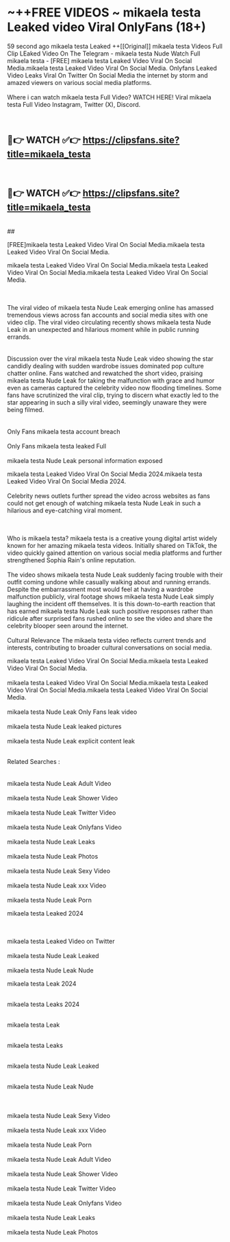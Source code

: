 # ~++FREE VIDEOS ~ mikaela testa Leaked video Viral OnlyFans (18+)<br>


59 second ago mikaela testa Leaked ++[[Original]] mikaela testa Videos Full Clip LEaked Video On The Telegram  - mikaela testa Nude  Watch Full mikaela testa - [FREE] mikaela testa Leaked Video Viral On Social Media.mikaela testa Leaked Video Viral On Social Media.   Onlyfans Leaked Video Leaks Viral On Twitter On Social Media the internet by storm and amazed viewers on various social media platforms. <br><br>
Where i can watch mikaela testa Full Video? WATCH HERE! Viral mikaela testa Full Video Instagram, Twitter (X), Discord. <br>


 <br>

##  🔴👉 WATCH ✅👉  <a href="https://clipsfans.site?title=mikaela_testa&ref=git">https://clipsfans.site?title=mikaela_testa</a> <br>
  <br>

##  🔴👉 WATCH ✅👉  <a href="https://clipsfans.site?title=mikaela_testa&ref=git">https://clipsfans.site?title=mikaela_testa</a> <br>
  <br>
  ##



[FREE]mikaela testa Leaked Video Viral On Social Media.mikaela testa Leaked Video Viral On Social Media. <br>

mikaela testa Leaked Video Viral On Social Media.mikaela testa Leaked Video Viral On Social Media.mikaela testa Leaked Video Viral On Social Media. <br>


  <br>

  <br>
The viral video of mikaela testa Nude Leak emerging online has amassed tremendous views across fan accounts and social media sites with one video clip. The viral video circulating recently shows mikaela testa Nude Leak in an unexpected and hilarious moment while in public running errands.<br>
<br>


<br>
Discussion over the viral mikaela testa Nude Leak video showing the star candidly dealing with sudden wardrobe issues dominated pop culture chatter online. Fans watched and rewatched the short video, praising mikaela testa Nude Leak for taking the malfunction with grace and humor even as cameras captured the celebrity video now flooding timelines. Some fans have scrutinized the viral clip, trying to discern what exactly led to the star appearing in such a silly viral video, seemingly unaware they were being filmed.<br>
<br>
<br> 
Only Fans mikaela testa account breach<br>
<br>
Only Fans mikaela testa leaked Full <br>
<br>
mikaela testa Nude Leak personal information exposed<br>

mikaela testa Leaked Video Viral On Social Media 2024.mikaela testa Leaked Video Viral On Social Media 2024. <br>
<br>
Celebrity news outlets further spread the video across websites as fans could not get enough of watching mikaela testa Nude Leak in such a hilarious and eye-catching viral moment.<br>
<br>

<br>
Who is mikaela testa? mikaela testa is a creative young digital artist widely known for her amazing mikaela testa videos. Initially shared on TikTok, the video quickly gained attention on various social media platforms and further strengthened Sophia Rain's online reputation.<br>
<br>
The video shows mikaela testa Nude Leak suddenly facing trouble with their outfit coming undone while casually walking about and running errands. Despite the embarrassment most would feel at having a wardrobe malfunction publicly, viral footage shows mikaela testa Nude Leak simply laughing the incident off themselves. It is this down-to-earth reaction that has earned mikaela testa Nude Leak such positive responses rather than ridicule after surprised fans rushed online to see the video and share the celebrity blooper seen around the internet.<br>
<br>
Cultural Relevance The mikaela testa video reflects current trends and interests, contributing to broader cultural conversations on social media.<br>

mikaela testa Leaked Video Viral On Social Media.mikaela testa Leaked Video Viral On Social Media.<br>
<br>
mikaela testa Leaked Video Viral On Social Media.mikaela testa Leaked Video Viral On Social Media.mikaela testa Leaked Video Viral On Social Media.<br>
<br>
mikaela testa Nude Leak Only Fans leak video<br>
<br>
mikaela testa Nude Leak leaked pictures<br>
<br>
mikaela testa Nude Leak explicit content leak<br>


<br>
Related Searches :<br>
<br>

<br>
mikaela testa Nude Leak Adult Video<br>
<br>
mikaela testa Nude Leak Shower Video<br>
<br>
mikaela testa Nude Leak Twitter Video<br>
<br>
mikaela testa Nude Leak Onlyfans Video<br>
<br>
mikaela testa Nude Leak Leaks<br>
<br>
mikaela testa Nude Leak Photos<br>

<br>
mikaela testa Nude Leak Sexy Video<br>
<br>
mikaela testa Nude Leak xxx Video<br>
<br>
mikaela testa Nude Leak Porn<br>

mikaela testa  Leaked 2024 <br> <br>
<br>

mikaela testa Leaked Video on Twitter <br>
<br>
mikaela testa Nude Leak Leaked<br>
<br>
mikaela testa Nude Leak Nude<br>


mikaela testa  Leak 2024 <br> <br>



mikaela testa  Leaks 2024 <br> <br>



 
mikaela testa  Leak<br> <br>



mikaela testa  Leaks<br> <br>


mikaela testa Nude Leak Leaked<br> <br>

mikaela testa Nude Leak Nude<br> <br>
<br> <br>
mikaela testa Nude Leak Sexy Video
<br> <br>
mikaela testa Nude Leak xxx Video
<br> <br>
mikaela testa Nude Leak Porn
<br> <br>
mikaela testa Nude Leak Adult Video
<br> <br>
mikaela testa Nude Leak Shower Video
<br> <br>
mikaela testa Nude Leak Twitter Video
<br> <br>
mikaela testa Nude Leak Onlyfans Video
<br> <br>
mikaela testa Nude Leak Leaks
<br> <br>
mikaela testa Nude Leak Photos






</p>




 



</p>










